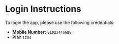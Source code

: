 # **Login Instructions**

To login the app, please use the following credentials:

- **Mobile Number:** `01022446688`
- **PIN:** `1234`